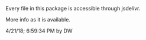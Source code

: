 Every file in this package is accessible through jsdelivr.

More info as it is available. 

4/21/18; 6:59:34 PM by DW

